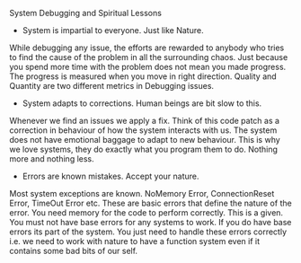 System Debugging and Spiritual Lessons

- System is impartial to everyone. Just like Nature.

While debugging any issue, the efforts are rewarded to anybody who tries to find the cause of the problem in all the surrounding chaos. Just because you spend more time with the problem does not mean you made progress. The progress is measured when you move in right direction. Quality and Quantity are two different metrics in Debugging issues.

- System adapts to corrections. Human beings are bit slow to this.

Whenever we find an issues we apply a fix. Think of this code patch as a correction in behaviour of how the system interacts with us. The system does not have emotional baggage to adapt to new behaviour. This is why we love systems, they do exactly what you program them to do. Nothing more and nothing less.


- Errors are known mistakes. Accept your nature.

Most system exceptions are known. NoMemory Error, ConnectionReset Error, TimeOut Error etc. These are basic errors that define the nature of the error. You need memory for the code to perform correctly. This is a given. You must not have base errors for any systems to work. If you do have base errors its part of the system. You just need to handle these errors correctly i.e. we need to work with nature to have a function system even if it contains some bad bits of our self.
